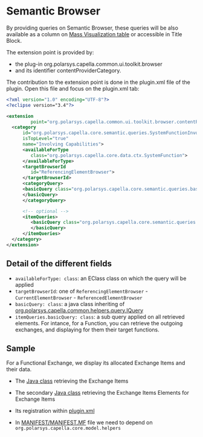 # Semantic Browser

By providing queries on Semantic Browser, these queries will be also available as a column on [Mass Visualization table](https://github.com/eclipse-capella/capella/blob/master/doc/plugins/org.polarsys.capella.common.ui.massactions.doc/html/Introduction.mediawiki) or accessible in Title Block.

The extension point is provided by:

* the plug-in org.polarsys.capella.common.ui.toolkit.browser
* and its identifier contentProviderCategory.

The contribution to the extension point is done in the plugin.xml file of the plugin. Open this file and focus on the plugin.xml tab:

```xml
<?xml version="1.0" encoding="UTF-8"?>
<?eclipse version="3.4"?>

<extension
         point="org.polarsys.capella.common.ui.toolkit.browser.contentProviderCategory">
  <category
      id="org.polarsys.capella.core.semantic.queries.SystemFunctionInvolvingCapabilities"
      isTopLevel="true"
      name="Involving Capabilities">
      <availableForType
         class="org.polarsys.capella.core.data.ctx.SystemFunction">
      </availableForType>
      <targetBrowserId
         id="ReferencingElementBrowser">
      </targetBrowserId>
      <categoryQuery>
      <basicQuery class="org.polarsys.capella.core.semantic.queries.basic.queries.SystemFunctionInvolvingCapabilities">
      </basicQuery>
      </categoryQuery>

      <!-- optional -->
      <itemQueries>
         <basicQuery class="org.polarsys.capella.core.semantic.queries.basic.queries.ExchangesItemExchangeItemElements">
         </basicQuery>
      </itemQueries>
  </category>
</extension>
```

## Detail of the different fields

* `availableForType: class`: an EClass class on which the query will be applied
* `targetBrowserId`: one of `ReferencingElementBrowser` - `CurrentElementBrowser` - `ReferencedElementBrowser` 
* `basicQuery: class`: a java class inheriting of [org.polarsys.capella.common.helpers.query.IQuery](https://github.com/eclipse-capella/capella/blob/master/common/plugins/org.polarsys.capella.common.helpers/src/org/polarsys/capella/common/helpers/query/IQuery.java)
* `itemQueries.basicQuery: class`: a sub query applied on all retrieved elements. For intance, for a Function, you can retrieve the outgoing exchanges, and displaying for them their target functions.

## Sample

For a Functional Exchange, we display its allocated Exchange Items and their data. 

* The [Java class](https://github.com/eclipse-capella/capella/blob/master/core/plugins/org.polarsys.capella.core.semantic.queries/src/org/polarsys/capella/core/semantic/queries/basic/queries/FunctionalExchangeExchangesItems.java) retrieving the Exchange Items

* The secondary [Java class](https://github.com/eclipse-capella/capella/blob/master/core/plugins/org.polarsys.capella.core.semantic.queries/src/org/polarsys/capella/core/semantic/queries/basic/queries/ExchangesItemExchangeItemElements.java) retrieving the Exchange Items Elements for Exchange Items

* Its registration within [plugin.xml](https://github.com/eclipse-capella/capella/blob/master/core/plugins/org.polarsys.capella.core.semantic.queries/plugin.xml#L1351)

* In [MANIFEST/MANIFEST.MF](https://github.com/eclipse-capella/capella/blob/6ef8e899f3503c655a1c528a2d33442dc722e90d/core/plugins/org.polarsys.capella.core.semantic.queries/META-INF/MANIFEST.MF#L9) file we need to depend on `org.polarsys.capella.core.model.helpers` 